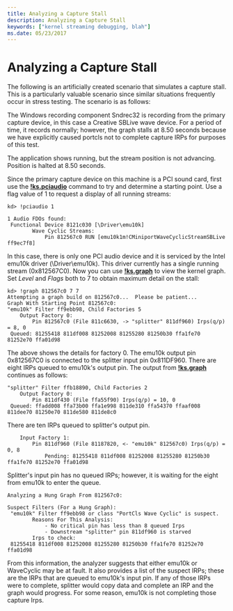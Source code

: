 ```yaml
---
title: Analyzing a Capture Stall
description: Analyzing a Capture Stall
keywords: ["kernel streaming debugging, blah"]
ms.date: 05/23/2017
---
```


# Analyzing a Capture Stall


The following is an artificially created scenario that simulates a capture stall. This is a particularly valuable scenario since similar situations frequently occur in stress testing. The scenario is as follows:

The Windows recording component Sndrec32 is recording from the primary capture device, in this case a Creative SBLive wave device. For a period of time, it records normally; however, the graph stalls at 8.50 seconds because we have explicitly caused portcls not to complete capture IRPs for purposes of this test.

The application shows running, but the stream position is not advancing. Position is halted at 8.50 seconds.

Since the primary capture device on this machine is a PCI sound card, first use the [**!ks.pciaudio**](../debuggercmds/-ks-pciaudio.md) command to try and determine a starting point. Use a flag value of 1 to request a display of all running streams:

```dbgcmd
kd> !pciaudio 1

1 Audio FDOs found:
 Functional Device 8121c030 [\Driver\emu10k]
        Wave Cyclic Streams:
            Pin 812567c0 RUN [emu10k1m!CMiniportWaveCyclicStreamSBLive ff9ec7f8] 
```

In this case, there is only one PCI audio device and it is serviced by the Intel emu10k driver (\\Driver\\emu10k). This driver currently has a single running stream (0x812567C0). Now you can use [**!ks.graph**](../debuggercmds/-ks-graph.md) to view the kernel graph. Set *Level* and *Flags* both to 7 to obtain maximum detail on the stall:

```dbgcmd
kd> !graph 812567c0 7 7
Attempting a graph build on 812567c0...  Please be patient...
Graph With Starting Point 812567c0:
"emu10k" Filter ff9ebb98, Child Factories 5
    Output Factory 0:
        Pin 812567c0 (File 811c6630, -> "splitter" 811df960) Irps(q/p) = 8, 0
 Queued: 81255418 811df008 81252008 81255280 81250b30 ffa1fe70 81252e70 ffa01d98 
```

The above shows the details for factory 0. The emu10k output pin 0x812567C0 is connected to the splitter input pin 0x811DF960. There are eight IRPs queued to emu10k's output pin. The output from [**!ks.graph**](../debuggercmds/-ks-graph.md) continues as follows:

```dbgcmd
"splitter" Filter ffb18890, Child Factories 2
    Output Factory 0:
        Pin 811df430 (File ffa55f90) Irps(q/p) = 10, 0
 Queued: ffadd008 ffa73b00 ffa1e998 811de310 ffa54370 ffaaf008 811dee70 81250e70 811de580 811de8c0 
```

There are ten IRPs queued to splitter's output pin.

```dbgcmd
    Input Factory 1:
        Pin 811df960 (File 81187820, <- "emu10k" 812567c0) Irps(q/p) = 0, 8
            Pending: 81255418 811df008 81252008 81255280 81250b30 ffa1fe70 81252e70 ffa01d98 
```

Splitter's input pin has no queued IRPs; however, it is waiting for the eight from emu10k to enter the queue.

```dbgcmd
Analyzing a Hung Graph From 812567c0:

Suspect Filters (For a Hung Graph):
 "emu10k" Filter ff9ebb98 or class "PortCls Wave Cyclic" is suspect.
        Reasons For This Analysis:
            - No critical pin has less than 8 queued Irps
            - Downstream "splitter" pin 811df960 is starved
        Irps to check:
 81255418 811df008 81252008 81255280 81250b30 ffa1fe70 81252e70 ffa01d98
```

From this information, the analyzer suggests that either emu10k or WaveCyclic may be at fault. It also provides a list of the suspect IRPs; these are the IRPs that are queued to emu10k's input pin. If any of those IRPs were to complete, splitter would copy data and complete an IRP and the graph would progress. For some reason, emu10k is not completing those capture Irps.

 

 






